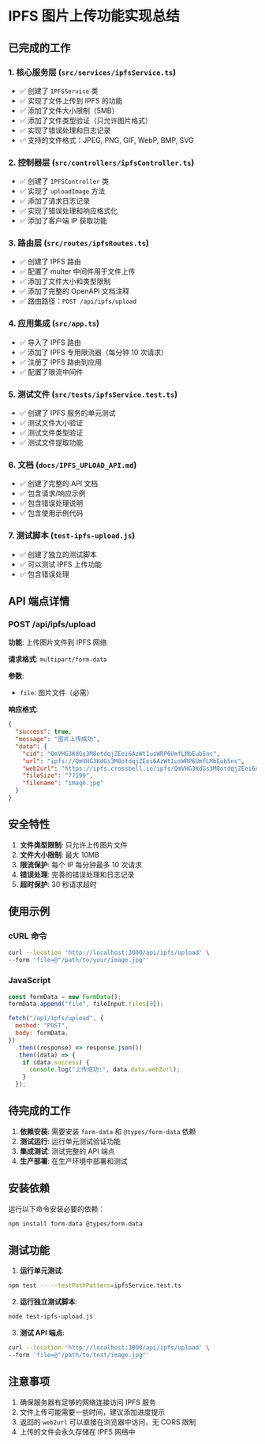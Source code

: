 # IPFS 图片上传功能实现总结

## 已完成的工作

### 1. 核心服务层 (`src/services/ipfsService.ts`)

- ✅ 创建了 `IPFSService` 类
- ✅ 实现了文件上传到 IPFS 的功能
- ✅ 添加了文件大小限制（5MB）
- ✅ 添加了文件类型验证（只允许图片格式）
- ✅ 实现了错误处理和日志记录
- ✅ 支持的文件格式：JPEG, PNG, GIF, WebP, BMP, SVG

### 2. 控制器层 (`src/controllers/ipfsController.ts`)

- ✅ 创建了 `IPFSController` 类
- ✅ 实现了 `uploadImage` 方法
- ✅ 添加了请求日志记录
- ✅ 实现了错误处理和响应格式化
- ✅ 添加了客户端 IP 获取功能

### 3. 路由层 (`src/routes/ipfsRoutes.ts`)

- ✅ 创建了 IPFS 路由
- ✅ 配置了 multer 中间件用于文件上传
- ✅ 添加了文件大小和类型限制
- ✅ 添加了完整的 OpenAPI 文档注释
- ✅ 路由路径：`POST /api/ipfs/upload`

### 4. 应用集成 (`src/app.ts`)

- ✅ 导入了 IPFS 路由
- ✅ 添加了 IPFS 专用限流器（每分钟 10 次请求）
- ✅ 注册了 IPFS 路由到应用
- ✅ 配置了限流中间件

### 5. 测试文件 (`src/tests/ipfsService.test.ts`)

- ✅ 创建了 IPFS 服务的单元测试
- ✅ 测试文件大小验证
- ✅ 测试文件类型验证
- ✅ 测试文件提取功能

### 6. 文档 (`docs/IPFS_UPLOAD_API.md`)

- ✅ 创建了完整的 API 文档
- ✅ 包含请求/响应示例
- ✅ 包含错误处理说明
- ✅ 包含使用示例代码

### 7. 测试脚本 (`test-ipfs-upload.js`)

- ✅ 创建了独立的测试脚本
- ✅ 可以测试 IPFS 上传功能
- ✅ 包含错误处理

## API 端点详情

### POST /api/ipfs/upload

**功能**: 上传图片文件到 IPFS 网络

**请求格式**: `multipart/form-data`

**参数**:

- `file`: 图片文件（必需）

**响应格式**:

```json
{
  "success": true,
  "message": "图片上传成功",
  "data": {
    "cid": "QmVHG3KdGs3M8otdqjZEei6AzWt1usWRP6UmfLMbEub5nc",
    "url": "ipfs://QmVHG3KdGs3M8otdqjZEei6AzWt1usWRP6UmfLMbEub5nc",
    "web2url": "https://ipfs.crossbell.io/ipfs/QmVHG3KdGs3M8otdqjZEei6AzWt1usWRP6UmfLMbEub5nc",
    "fileSize": "77199",
    "filename": "image.jpg"
  }
}
```

## 安全特性

1. **文件类型限制**: 只允许上传图片文件
2. **文件大小限制**: 最大 10MB
3. **限流保护**: 每个 IP 每分钟最多 10 次请求
4. **错误处理**: 完善的错误处理和日志记录
5. **超时保护**: 30 秒请求超时

## 使用示例

### cURL 命令

```bash
curl --location 'http://localhost:3000/api/ipfs/upload' \
--form 'file=@"/path/to/your/image.jpg"'
```

### JavaScript

```javascript
const formData = new FormData();
formData.append("file", fileInput.files[0]);

fetch("/api/ipfs/upload", {
  method: "POST",
  body: formData,
})
  .then((response) => response.json())
  .then((data) => {
    if (data.success) {
      console.log("上传成功:", data.data.web2url);
    }
  });
```

## 待完成的工作

1. **依赖安装**: 需要安装 `form-data` 和 `@types/form-data` 依赖
2. **测试运行**: 运行单元测试验证功能
3. **集成测试**: 测试完整的 API 端点
4. **生产部署**: 在生产环境中部署和测试

## 安装依赖

运行以下命令安装必要的依赖：

```bash
npm install form-data @types/form-data
```

## 测试功能

1. **运行单元测试**:

```bash
npm test -- --testPathPattern=ipfsService.test.ts
```

2. **运行独立测试脚本**:

```bash
node test-ipfs-upload.js
```

3. **测试 API 端点**:

```bash
curl --location 'http://localhost:3000/api/ipfs/upload' \
--form 'file=@"/path/to/test/image.jpg"'
```

## 注意事项

1. 确保服务器有足够的网络连接访问 IPFS 服务
2. 文件上传可能需要一些时间，建议添加进度提示
3. 返回的 `web2url` 可以直接在浏览器中访问，无 CORS 限制
4. 上传的文件会永久存储在 IPFS 网络中

